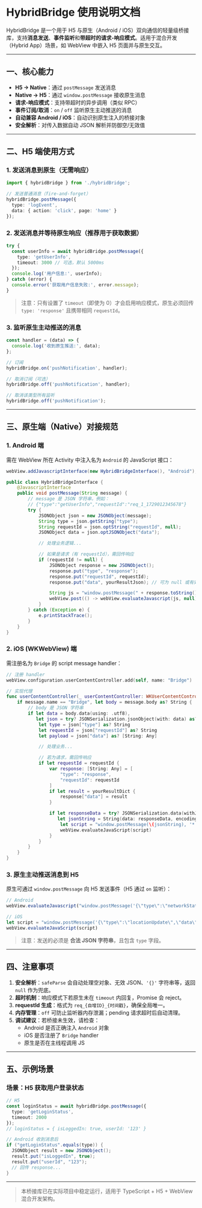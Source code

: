 # HybridBridge 使用说明文档

HybridBridge 是一个用于 H5 与原生（Android / iOS）双向通信的轻量级桥接库，支持**消息发送**、**事件监听**和**带超时的请求-响应模式**。适用于混合开发（Hybrid App）场景，如 WebView 中嵌入 H5 页面并与原生交互。

---

## 一、核心能力

- **H5 → Native**：通过 `postMessage` 发送消息
- **Native → H5**：通过 `window.postMessage` 接收原生消息
- **请求-响应模式**：支持带超时的异步调用（类似 RPC）
- **事件订阅/取消**：`on` / `off` 监听原生主动推送的消息
- **自动兼容 Android / iOS**：自动识别原生注入的桥接对象
- **安全解析**：对传入数据自动 JSON 解析并防御空/无效值

---

## 二、H5 端使用方式

### 1. 发送消息到原生（无需响应）

```ts
import { hybridBridge } from './hybridBridge';

// 发送普通消息（fire-and-forget）
hybridBridge.postMessage({
  type: 'logEvent',
  data: { action: 'click', page: 'home' }
});
```

### 2. 发送消息并等待原生响应（推荐用于获取数据）

```ts
try {
  const userInfo = await hybridBridge.postMessage({
    type: 'getUserInfo',
    timeout: 3000 // 可选，默认 5000ms
  });
  console.log('用户信息:', userInfo);
} catch (error) {
  console.error('获取用户信息失败:', error.message);
}
```

> 注意：只有设置了 `timeout`（即使为 0）才会启用响应模式，原生必须回传 `type: 'response'` 且携带相同 `requestId`。

### 3. 监听原生主动推送的消息

```ts
const handler = (data) => {
  console.log('收到原生推送:', data);
};

// 订阅
hybridBridge.on('pushNotification', handler);

// 取消订阅（可选）
hybridBridge.off('pushNotification', handler);

// 取消该类型所有监听
hybridBridge.off('pushNotification');
```

---

## 三、原生端（Native）对接规范

### 1. Android 端

需在 WebView 所在 Activity 中注入名为 `Android` 的 JavaScript 接口：

```java
webView.addJavascriptInterface(new HybridBridgeInterface(), "Android");

public class HybridBridgeInterface {
    @JavascriptInterface
    public void postMessage(String message) {
        // message 是 JSON 字符串，例如：
        // {"type":"getUserInfo","requestId":"req_1_1729012345678"}
        try {
            JSONObject json = new JSONObject(message);
            String type = json.getString("type");
            String requestId = json.optString("requestId", null);
            JSONObject data = json.optJSONObject("data");

            // 处理业务逻辑...

            // 如果是请求（有 requestId），需回传响应
            if (requestId != null) {
                JSONObject response = new JSONObject();
                response.put("type", "response");
                response.put("requestId", requestId);
                response.put("data", yourResultJson); // 可为 null 或有效 JSON

                String js = "window.postMessage(" + response.toString() + ", '*');";
                webView.post(() -> webView.evaluateJavascript(js, null));
            }
        } catch (Exception e) {
            e.printStackTrace();
        }
    }
}
```

### 2. iOS (WKWebView) 端

需注册名为 `Bridge` 的 script message handler：

```swift
// 注册 handler
webView.configuration.userContentController.add(self, name: "Bridge")

// 实现代理
func userContentController(_ userContentController: WKUserContentController, didReceive message: WKScriptMessage) {
    if message.name == "Bridge", let body = message.body as? String {
        // body 是 JSON 字符串
        if let data = body.data(using: .utf8),
           let json = try? JSONSerialization.jsonObject(with: data) as? [String: Any] {
            let type = json["type"] as? String
            let requestId = json["requestId"] as? String
            let payload = json["data"] as? [String: Any]

            // 处理业务...

            // 若为请求，需回传响应
            if let requestId = requestId {
                var response: [String: Any] = [
                    "type": "response",
                    "requestId": requestId
                ]
                if let result = yourResultDict {
                    response["data"] = result
                }

                if let responseData = try? JSONSerialization.data(withJSONObject: response),
                   let jsonString = String(data: responseData, encoding: .utf8) {
                    let script = "window.postMessage(\(jsonString), '*');"
                    webView.evaluateJavaScript(script)
                }
            }
        }
    }
}
```

### 3. 原生主动推送消息到 H5

原生可通过 `window.postMessage` 向 H5 发送事件（H5 通过 `on` 监听）：

```js
// Android
webView.evaluateJavascript("window.postMessage('{\"type\":\"networkStatus\",\"data\":{\"online\":false}}', '*');", null);

// iOS
let script = "window.postMessage('{\"type\":\"locationUpdate\",\"data\":{\"lat\":39.9,\"lng\":116.4}}', '*');"
webView.evaluateJavaScript(script)
```

> 注意：发送的必须是 **合法 JSON 字符串**，且包含 `type` 字段。

---

## 四、注意事项

1. **安全解析**：`safeParse` 会自动处理空对象、无效 JSON、`'{}'` 字符串等，返回 `null` 作为兜底。
2. **超时机制**：响应模式下若原生未在 `timeout` 内回复，Promise 会 reject。
3. **requestId 生成**：格式为 `req_{自增ID}_{时间戳}`，确保全局唯一。
4. **内存管理**：`off` 可防止监听器内存泄漏；pending 请求超时后自动清理。
5. **调试建议**：若桥接未生效，请检查：
   - Android 是否正确注入 `Android` 对象
   - iOS 是否注册了 `Bridge` handler
   - 原生是否在主线程调用 JS

---

## 五、示例场景

### 场景：H5 获取用户登录状态

```ts
// H5
const loginStatus = await hybridBridge.postMessage({
  type: 'getLoginStatus',
  timeout: 2000
});
// loginStatus = { isLoggedIn: true, userId: '123' }
```

```java
// Android 收到消息后
if ("getLoginStatus".equals(type)) {
  JSONObject result = new JSONObject();
  result.put("isLoggedIn", true);
  result.put("userId", "123");
  // 回传 response...
}
```

---

> 本桥接库已在实际项目中稳定运行，适用于 TypeScript + H5 + WebView 混合开发架构。
